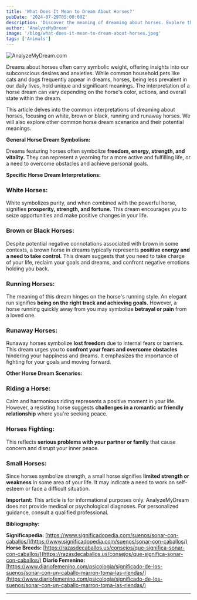 ```yaml
---
title: 'What Does It Mean to Dream About Horses?'
pubDate: '2024-07-29T05:00:00Z'
description: 'Discover the meaning of dreaming about horses. Explore the interpretations of white, brown, running, dead, and runaway horses.'
author: 'AnalyzeMyDream'
image: '/blog/what-does-it-mean-to-dream-about-horses.jpeg'
tags: ['Animals']
---
```


![AnalyzeMyDream.com](/blog/what-does-it-mean-to-dream-about-horses.jpeg)


Dreams about horses often carry symbolic weight, offering insights into our subconscious desires and anxieties. While common household pets like cats and dogs frequently appear in dreams, horses, being less prevalent in our daily lives, hold unique and significant meanings.  The interpretation of a horse dream can vary depending on the horse's color, actions, and overall state within the dream.

This article delves into the common interpretations of dreaming about horses, focusing on white, brown or black, running and runaway horses. We will also explore other common horse dream scenarios and their potential meanings.

**General Horse Dream Symbolism:**

Dreams featuring horses often symbolize **freedom, energy, strength, and vitality.** They can represent a yearning for a more active and fulfilling life, or a need to overcome obstacles and achieve personal goals.

**Specific Horse Dream Interpretations:**

### White Horses:

White symbolizes purity, and when combined with the powerful horse, signifies **prosperity, strength, and fortune**. This dream encourages you to seize opportunities and make positive changes in your life.

### Brown or Black Horses:

Despite potential negative connotations associated with brown in some contexts, a brown horse in dreams typically represents **positive energy and a need to take control.** This dream suggests that you need to take charge of your life, reclaim your goals and dreams, and confront negative emotions holding you back.

### Running Horses:

The meaning of this dream hinges on the horse's running style. An elegant run signifies **being on the right track and achieving goals.** However, a horse running quickly away from you may symbolize **betrayal or pain** from a loved one. 

### Runaway Horses: 

Runaway horses symbolize **lost freedom** due to internal fears or barriers. This dream urges you to **confront your fears and overcome obstacles** hindering your happiness and dreams. It emphasizes the importance of fighting for your goals and moving forward.

**Other Horse Dream Scenarios:**

### Riding a Horse:

Calm and harmonious riding represents a positive moment in your life. However, a resisting horse suggests **challenges in a romantic or friendly relationship** where you're seeking peace.

### Horses Fighting:

This reflects **serious problems with your partner or family** that cause concern and disrupt your inner peace.

### Small Horses:

Since horses symbolize strength, a small horse signifies **limited strength or weakness** in some area of your life. It may indicate a need to work on self-esteem or face a difficult situation.

**Important:** This article is for informational purposes only. AnalyzeMyDream does not provide medical or psychological diagnoses. For personalized guidance, consult a qualified professional.

**Bibliography:**

**Significapedia:** [https://www.significadopedia.com/suenos/sonar-con-caballos/](https://www.significadopedia.com/suenos/sonar-con-caballos/)
**Horse Breeds:** [https://razasdecaballos.us/consejos/que-significa-sonar-con-caballos/](https://razasdecaballos.us/consejos/que-significa-sonar-con-caballos/)
**Diario Femenino:** [https://www.diariofemenino.com/psicologia/significado-de-los-suenos/sonar-con-un-caballo-marron-toma-las-riendas/](https://www.diariofemenino.com/psicologia/significado-de-los-suenos/sonar-con-un-caballo-marron-toma-las-riendas/)

---